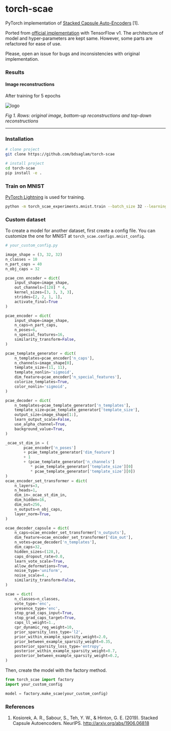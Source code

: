 # torch-scae 

PyTorch implementation of [Stacked Capsule Auto-Encoders](http://arxiv.org/abs/1906.06818) \[1\].

Ported from [official implementation](https://github.com/akosiorek/stacked_capsule_autoencoders) with TensorFlow v1. 
The architecture of model and hyper-parameters are kept same. 
However, some parts are refactored for ease of use. 

Please, open an issue for bugs and inconsistencies with original implementation.

### Results
#### Image reconstructions
After training for 5 epochs

![logo](https://raw.githubusercontent.com/bdsaglam/torch-scae/master/.resources/mnist-recons.png)

*Fig 1. Rows: original image, bottom-up reconstructions and top-down reconstructions*


---
### Installation   
```bash
# clone project   
git clone https://github.com/bdsaglam/torch-scae   

# install project   
cd torch-scae
pip install -e .
 ```
 
### Train on MNIST
[PyTorch Lightning](https://github.com/PyTorchLightning/pytorch-lightning) is used for training.

```bash
python -m torch_scae_experiments.mnist.train --batch_size 32 --learning_rate 1e-4
```

### Custom dataset
To create a model for another dataset, first create a config file. 
You can customize the one for MNIST at ```torch_scae.configs.mnist_config```. 

```python
# your_custom_config.py

image_shape = (3, 32, 32)
n_classes = 10
n_part_caps = 40
n_obj_caps = 32

pcae_cnn_encoder = dict(
    input_shape=image_shape,
    out_channels=[128] * 4,
    kernel_sizes=[3, 3, 3, 3],
    strides=[2, 2, 1, 1],
    activate_final=True
)

pcae_encoder = dict(
    input_shape=image_shape,
    n_caps=n_part_caps,
    n_poses=6,
    n_special_features=16,
    similarity_transform=False,
)

pcae_template_generator = dict(
    n_templates=pcae_encoder['n_caps'],
    n_channels=image_shape[0],
    template_size=(11, 11),
    template_nonlin='sigmoid',
    dim_feature=pcae_encoder['n_special_features'],
    colorize_templates=True,
    color_nonlin='sigmoid',
)

pcae_decoder = dict(
    n_templates=pcae_template_generator['n_templates'],
    template_size=pcae_template_generator['template_size'],
    output_size=image_shape[1:],
    learn_output_scale=False,
    use_alpha_channel=True,
    background_value=True,
)

_ocae_st_dim_in = (
        pcae_encoder['n_poses']
        + pcae_template_generator['dim_feature']
        + 1
        + (pcae_template_generator['n_channels']
           * pcae_template_generator['template_size'][0]
           * pcae_template_generator['template_size'][0])
)
ocae_encoder_set_transformer = dict(
    n_layers=3,
    n_heads=1,
    dim_in=_ocae_st_dim_in,
    dim_hidden=16,
    dim_out=256,
    n_outputs=n_obj_caps,
    layer_norm=True,
)

ocae_decoder_capsule = dict(
    n_caps=ocae_encoder_set_transformer['n_outputs'],
    dim_feature=ocae_encoder_set_transformer['dim_out'],
    n_votes=pcae_decoder['n_templates'],
    dim_caps=32,
    hidden_sizes=(128,),
    caps_dropout_rate=0.0,
    learn_vote_scale=True,
    allow_deformations=True,
    noise_type='uniform',
    noise_scale=4.,
    similarity_transform=False,
)

scae = dict(
    n_classes=n_classes,
    vote_type='enc',
    presence_type='enc',
    stop_grad_caps_input=True,
    stop_grad_caps_target=True,
    caps_ll_weight=1.,
    cpr_dynamic_reg_weight=10,
    prior_sparsity_loss_type='l2',
    prior_within_example_sparsity_weight=2.0,
    prior_between_example_sparsity_weight=0.35,
    posterior_sparsity_loss_type='entropy',
    posterior_within_example_sparsity_weight=0.7,
    posterior_between_example_sparsity_weight=0.2,
)
```

Then, create the model with the factory method.

```python
from torch_scae import factory
import your_custom_config

model = factory.make_scae(your_custom_config)
```


### References

1. Kosiorek, A. R., Sabour, S., Teh, Y. W., & Hinton, G. E. (2019). 
Stacked Capsule Autoencoders. NeurIPS. 
http://arxiv.org/abs/1906.06818
